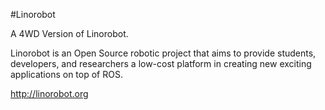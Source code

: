#Linorobot

A 4WD Version of Linorobot.

Linorobot is an Open Source robotic project that aims to provide students, developers, and researchers a low-cost platform in creating new exciting applications on top of ROS.

http://linorobot.org
